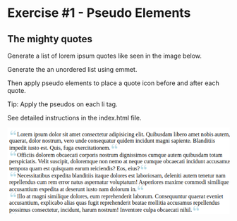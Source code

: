 # Exercise #1 - Pseudo Elements

## The mighty quotes

Generate a list of lorem ipsum quotes like seen in the image below.

Generate the an unordered list using emmet.

Then apply pseudo elements to place a quote icon before and after each quote.

Tip: Apply the pseudos on each li tag.

See detailed instructions in the index.html file.

![Preview](./result.png)
